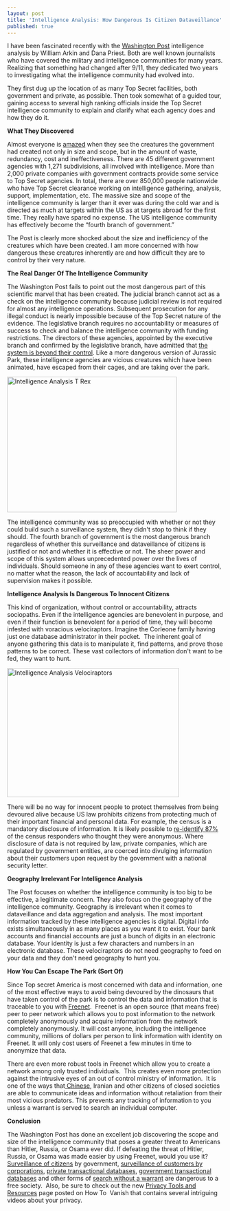 ```yaml
---
layout: post
title: 'Intelligence Analysis: How Dangerous Is Citizen Dataveillance'
published: true
---
```

<p><!-- 		@page { size: 8.5in 11in; margin: 0.79in } 		P { margin-bottom: 0.08in } --></p>
<p>I have been fascinated recently with the <a title="intelligence" href="http://projects.washingtonpost.com/top-secret-america/" target="_blank">Washington Post</a> intelligence analysis by William Arkin and Dana Priest.  Both are well known journalists who have covered the military and intelligence communities for many years. Realizing that something had changed after 9/11, they dedicated two years to investigating what the intelligence community had evolved into.</p>
<p>They first dug up the location of as many Top Secret facilities, both government and private, as possible.   Then took somewhat of a guided tour, gaining access to several high ranking officials inside the Top Secret intelligence community to explain and clarify what each agency does and how they do it.</p>
<p><strong>What They Discovered</strong></p>
<p>Almost everyone is <a title="intelligence analysis" href="http://www.howtovanish.com/2010/07/intelligence-analysis-how-dangerous-is-citizen-dataveillance" target="_blank">amazed</a> when they see the creatures the government had created  not only in size and scope, but in the amount of waste, redundancy, cost and ineffectiveness.  There are 45 different government agencies with 1,271 subdivisions, all involved with intelligence.  More than 2,000 private companies with government contracts provide some service to Top Secret agencies.  In total, there are over 850,000 people nationwide who have Top Secret clearance working on intelligence gathering, analysis, support, implementation, etc.  The massive size and scope of the intelligence community is larger than it ever was during the cold war and is directed as much at targets within the US as at targets abroad for the first time.  They really have spared no expense.  The US intelligence community has effectively become the “fourth branch of government.”</p>
<p>The Post is clearly more shocked about the size and inefficiency of the creatures which have been created.  I am more concerned with how dangerous these creatures inherently are and how difficult they are to control by their very nature.</p>
<p><strong>The Real Danger Of The Intelligence Community</strong></p>
<p>The Washington Post fails to point out the most dangerous part of this scientific marvel that has been created.   The judicial branch cannot act as a check on the intelligence community because judicial review is not required for almost any intelligence operations.  Subsequent prosecution for any illegal conduct is nearly impossible because of the Top Secret nature of the evidence.  The legislative branch requires no accountability or measures of success to check and balance the intelligence community with funding restrictions.  The directors of these agencies, appointed by the executive branch and confirmed by the legislative branch, have admitted that <a title="out of control" href="http://projects.washingtonpost.com/top-secret-america/articles/a-hidden-world-growing-beyond-control/" target="_blank">the system is beyond their control</a>.  Like a more dangerous version of Jurassic Park, these intelligence agencies are vicious creatures which have been animated, have escaped from their cages, and are taking over the park.</p>
<p><a href="http://www.howtovanish.com/wp-content/uploads/2010/07/t-rex-jurassic-park.jpg"><img class="aligncenter size-full wp-image-1395" title="Intelligence Analysis T Rex" src="{{ site.baseurl }}/images/t-rex-jurassic-park.jpg" alt="Intelligence Analysis T Rex" width="395" height="315" /></a></p>
<p>The intelligence community was so preoccupied with whether or not they could build such a surveillance system, they didn't stop to think if they should.  The fourth branch of government is the most dangerous branch regardless of whether this surveillance and dataveillance of citizens is justified or not and whether it is effective or not.  The sheer power and scope of this system allows unprecedented power over the lives of individuals. Should someone in any of these agencies want to exert control, no matter what the reason, the lack of accountability and lack of supervision makes it possible.</p>
<p><strong>Intelligence Analysis Is Dangerous To Innocent Citizens</strong></p>
<p>This kind of organization, without control or accountability, attracts sociopaths. Even if the intelligence agencies are benevolent in purpose, and even if their function is benevolent for a period of time, they will become infested with voracious velociraptors. Imagine the Corleone family having just one database administrator in their pocket.  The inherent goal of anyone gathering this data is to manipulate it, find patterns, and prove those patterns to be correct.  These vast collectors of information don't want to be fed, they want to hunt.</p>
<p><a href="http://www.howtovanish.com/wp-content/uploads/2010/07/Jurassic-Park_l.jpg"><img class="aligncenter size-full wp-image-1396" title="Intelligence Analysis Velociraptors" src="{{ site.baseurl }}/images/Jurassic-Park_l.jpg" alt="Intelligence Analysis Velociraptors" width="400" height="300" /></a></p>
<p>There will be no way for innocent people to protect themselves from being devoured alive because US law prohibits citizens from protecting much of their important financial and personal data.  For example, the census is a mandatory disclosure of information. It is likely possible to <a title="census" href="http://epic.org/privacy/census/" target="_blank">re-identify 87%</a> of the census responders who thought they were anonymous.  Where disclosure of data is not required by law, private companies, which are regulated by government entities, are coerced into divulging information about their customers upon request by the government with a national security letter.</p>
<p><strong>Geography Irrelevant For Intelligence Analysis</strong></p>
<p>The Post focuses on whether the intelligence community is too big to be effective, a legitimate concern.  They also focus on the geography of the intelligence community.  Geography is irrelevant when it comes to dataveillance and data aggregation and analysis.  The most important information tracked by these intelligence agencies is digital. Digital info exists simultaneously in as many places as you want it to exist.  Your bank accounts and financial accounts are just a bunch of digits in an electronic database. Your identity is just a few characters and numbers in an electronic database.  These velociraptors do not need geography to feed on your data and they don't need geography to hunt you.</p>
<p><strong>How You Can Escape The Park (Sort Of)</strong></p>
<p>Since Top secret America is most concerned with data and information, one of the most effective ways to avoid being devoured by the dinosaurs that have taken control of the park is to control the data and information that is traceable to you with <a title="freenet" href="http://freenetproject.org/" target="_blank">Freenet</a>.   Freenet is an open source (that means free) peer  to peer network which allows you to post information to the network completely anonymously and acquire information from the network completely anonymously.  It will cost anyone, including the intelligence community, millions of dollars per person to link information with identity on Freenet.  It will only cost users of Freenet a few minutes in time to anonymize that data.</p>
<p>There are even more robust tools in Freenet which allow you to create a network among only trusted individuals.  This creates even more protection against the intrusive eyes of an out of control ministry of information.  It is one of the ways that<a title="china" href="http://freenetproject.org/whatis.html" target="_blank"> Chinese</a>, Iranian and other citizens of closed societies are able to communicate ideas and information without retaliation from their most vicious predators.  This prevents any tracking of information to you unless a warrant is served to search an individual computer.</p>
<p><strong>Conclusion</strong></p>
<p>The Washington Post has done an excellent job discovering the scope and size of the intelligence community that poses a greater threat to Americans than Hitler, Russia, or Osama ever did.  If defeating the threat of Hitler, Russia, or Osama  was made easier by using Freenet, would you use it? <a title="surveillance cameras" href="http://www.howtovanish.com/2010/01/avoid-nosy-surveillance-cameras/" target="_blank"> Surveillance of citizens</a> by government, <a title="government privacy requirements" href="http://www.howtovanish.com/2009/12/governmental-privacy-requirements-information-and-business/" target="_blank">surveillance of customers by corporations</a>, <a title="Transactional Database" href="http://www.howtovanish.com/2009/11/transactional-databases-what-me-worry/" target="_blank">private transactional databases</a>, <a title="government data mining" href="http://www.howtovanish.com/2010/01/surveillance-society-negative-aspects-of-government-data-mining/" target="_blank">government transactional databases</a> and other forms of <a title="fool facial recognition" href="http://www.howtovanish.com/2010/05/visual-recognition-technology/" target="_blank">search without a warrant</a> are dangerous to a free society.  Also, be sure to check out the new <a title="privacy tools" href="http://www.howtovanish.com/privacy-tools-and-resources/" target="_blank">Privacy Tools and Resources</a> page posted on How To  Vanish that contains several intriguing videos about your privacy.</p>
